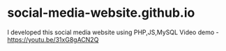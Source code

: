 # social-media-website.github.io
I developed this social media website using PHP,JS,MySQL
Video demo - https://youtu.be/31xG8gACN2Q
